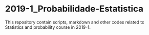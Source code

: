 # 2019-1_Probabilidade-Estatistica
This repository contain scripts, markdown and other codes related to Statistics and probability course in 2019-1.
